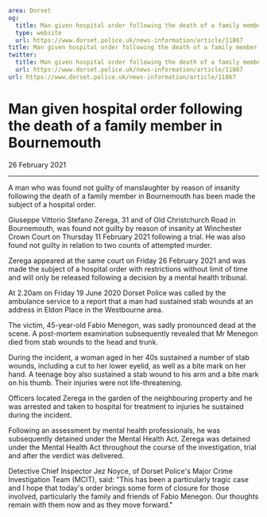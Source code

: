 ```yaml
area: Dorset
og:
  title: Man given hospital order following the death of a family member in Bournemouth
  type: website
  url: https://www.dorset.police.uk/news-information/article/11867
title: Man given hospital order following the death of a family member in Bournemouth |
twitter:
  title: Man given hospital order following the death of a family member in Bournemouth
  url: https://www.dorset.police.uk/news-information/article/11867
url: https://www.dorset.police.uk/news-information/article/11867
```

# Man given hospital order following the death of a family member in Bournemouth

26 February 2021

* * *

A man who was found not guilty of manslaughter by reason of insanity following the death of a family member in Bournemouth has been made the subject of a hospital order.

Giuseppe Vittorio Stefano Zerega, 31 and of Old Christchurch Road in Bournemouth, was found not guilty by reason of insanity at Winchester Crown Court on Thursday 11 February 2021 following a trial. He was also found not guilty in relation to two counts of attempted murder.

Zerega appeared at the same court on Friday 26 February 2021 and was made the subject of a hospital order with restrictions without limit of time and will only be released following a decision by a mental health tribunal.

At 2.20am on Friday 19 June 2020 Dorset Police was called by the ambulance service to a report that a man had sustained stab wounds at an address in Eldon Place in the Westbourne area.

The victim, 45-year-old Fabio Menegon, was sadly pronounced dead at the scene. A post-mortem examination subsequently revealed that Mr Menegon died from stab wounds to the head and trunk.

During the incident, a woman aged in her 40s sustained a number of stab wounds, including a cut to her lower eyelid, as well as a bite mark on her hand. A teenage boy also sustained a stab wound to his arm and a bite mark on his thumb. Their injuries were not life-threatening.

Officers located Zerega in the garden of the neighbouring property and he was arrested and taken to hospital for treatment to injuries he sustained during the incident.

Following an assessment by mental health professionals, he was subsequently detained under the Mental Health Act. Zerega was detained under the Mental Health Act throughout the course of the investigation, trial and after the verdict was delivered.

Detective Chief Inspector Jez Noyce, of Dorset Police's Major Crime Investigation Team (MCIT), said: "This has been a particularly tragic case and I hope that today's order brings some form of closure for those involved, particularly the family and friends of Fabio Menegon. Our thoughts remain with them now and as they move forward."
